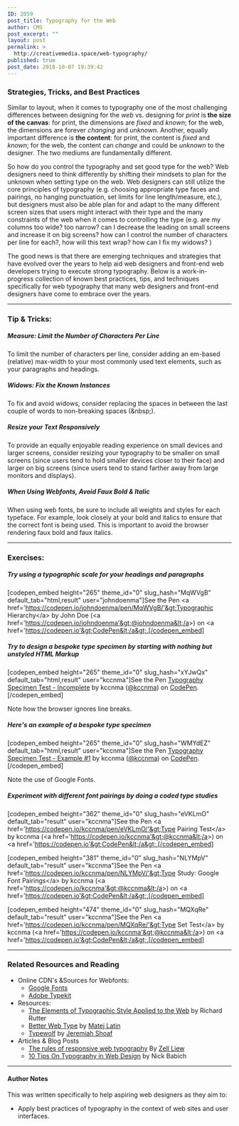 ```yaml
---
ID: 2059
post_title: Typography for the Web
author: CMS
post_excerpt: ""
layout: post
permalink: >
  http://creativemedia.space/web-typography/
published: true
post_date: 2018-10-07 19:39:42
---
```

<!-- wp:heading {"level":3} -->
<h3>Strategies, Tricks, and Best Practices</h3>
<!-- /wp:heading -->

<!-- wp:paragraph -->
<p>Similar to layout, when it comes to typography&nbsp;one of the most challenging differences between designing for the <em>web</em> vs. designing for <em>print</em> is<strong> the size of the canvas</strong>: for print, the dimensions are <em>fixed</em> and <em>known</em>; for the web, the dimensions are forever<em> changing</em> and <em>unknown. </em>Another, equally important difference is <strong>the content</strong>: for print, the content is <em>fixed</em> and <em>known</em>; for the web, the content can&nbsp;<em>change</em>&nbsp;and could be&nbsp;<em>unknown</em> to the designer<em>.&nbsp;</em>The two mediums are fundamentally different.</p>
<!-- /wp:paragraph -->

<!-- wp:more -->
<!--more-->
<!-- /wp:more -->

<!-- wp:paragraph -->
<p>So how do you control the typography and set good type for the web? Web designers need to think differently by shifting their mindsets to plan for the unknown when setting type on the web. Web designers can still utilize the core principles of typography (e.g. choosing appropriate type faces and pairings, no hanging punctuation, set limits for line length/measure, etc.), but designers must also be able plan for and adapt to the many different screen sizes that users might interact with their type and the many constraints of the web when it comes to controlling the type (e.g. are my columns too wide? too narrow? can I decrease the leading on small screens and increase it on big screens? how can I control the number of characters per line for each?, how will this text wrap? how can I fix my widows? )</p>
<!-- /wp:paragraph -->

<!-- wp:paragraph -->
<p>The good news is that there are emerging techniques and strategies that have evolved over the years to help aid web designers and front-end web developers trying to execute strong typography.&nbsp;Below is a work-in-progress collection of known best practices, tips, and techniques specifically for web typography that many web designers and front-end designers have come to embrace over the years.</p>
<!-- /wp:paragraph -->

<!-- wp:separator -->
<hr class="wp-block-separator"/>
<!-- /wp:separator -->

<!-- wp:heading {"level":3} -->
<h3>Tip &amp; Tricks:</h3>
<!-- /wp:heading -->

<!-- wp:heading {"level":5} -->
<h5>Measure: Limit the Number of Characters Per Line</h5>
<!-- /wp:heading -->

<!-- wp:paragraph -->
<p>To limit the number of characters per line, consider adding an em-based (relative) max-width to your most commonly used text elements, such as your paragraphs and headings.</p>
<!-- /wp:paragraph -->

<!-- wp:heading {"level":5} -->
<h5>Widows: Fix the Known Instances</h5>
<!-- /wp:heading -->

<!-- wp:paragraph -->
<p>To fix and avoid widows, consider replacing the spaces in between the last couple of words to non-breaking spaces (&amp;nbsp;).</p>
<!-- /wp:paragraph -->

<!-- wp:heading {"level":5} -->
<h5>Resize your Text Responsively</h5>
<!-- /wp:heading -->

<!-- wp:paragraph -->
<p>To provide an equally enjoyable reading experience on small devices and larger screens, consider resizing your typography to be smaller on small screens (since users tend to hold smaller devices closer to their face) and larger on big screens (since users tend to stand farther away from large monitors and displays).</p>
<!-- /wp:paragraph -->

<!-- wp:heading {"level":5} -->
<h5>When Using Webfonts, Avoid Faux Bold &amp; Italic</h5>
<!-- /wp:heading -->

<!-- wp:paragraph -->
<p>When using web fonts, be sure to include all weights and styles for each typeface. For example, look closely at your bold and italics to ensure that the correct font is being used. This is important to avoid the browser rendering faux bold and faux italics.</p>
<!-- /wp:paragraph -->

<!-- wp:separator -->
<hr class="wp-block-separator"/>
<!-- /wp:separator -->

<!-- wp:heading {"level":3} -->
<h3>Exercises:</h3>
<!-- /wp:heading -->

<!-- wp:heading {"level":5} -->
<h5>Try using a typographic scale for your headings and paragraphs</h5>
<!-- /wp:heading -->

<!-- wp:shortcode -->
[codepen_embed height="265" theme_id="0" slug_hash="MqWVgB" default_tab="html,result" user="johndoenma"]See the Pen &lt;a href='https://codepen.io/johndoenma/pen/MqWVgB/'&gt;Typographic Hierarchy&lt;/a&gt; by John Doe (&lt;a href='https://codepen.io/johndoenma'&gt;@johndoenma&lt;/a&gt;) on &lt;a href='https://codepen.io'&gt;CodePen&lt;/a&gt;.[/codepen_embed]
<!-- /wp:shortcode -->

<!-- wp:heading {"level":5} -->
<h5>Try to design a bespoke type specimen by starting with nothing but unstyled HTML Markup</h5>
<!-- /wp:heading -->

<!-- wp:shortcode -->
[codepen_embed height="265" theme_id="0" slug_hash="xYJwQx" default_tab="html,result" user="kccnma"]See the Pen <a href="https://codepen.io/kccnma/pen/xYJwQx/">Typography Specimen Test - Incomplete</a> by kccnma (<a href="https://codepen.io/kccnma">@kccnma</a>) on <a href="https://codepen.io">CodePen</a>.[/codepen_embed]
<!-- /wp:shortcode -->

<!-- wp:paragraph -->
<p>Note how the browser ignores line breaks.</p>
<!-- /wp:paragraph -->

<!-- wp:heading {"level":5} -->
<h5>Here's an example of a bespoke type specimen</h5>
<!-- /wp:heading -->

<!-- wp:shortcode -->
[codepen_embed height="265" theme_id="0" slug_hash="WMYdEZ" default_tab="html,result" user="kccnma"]See the Pen <a href="https://codepen.io/kccnma/pen/WMYdEZ/">Typography Specimen Test - Example #1</a> by kccnma (<a href="https://codepen.io/kccnma">@kccnma</a>) on <a href="https://codepen.io">CodePen</a>.[/codepen_embed]
<!-- /wp:shortcode -->

<!-- wp:paragraph -->
<p>Note the use of Google Fonts.</p>
<!-- /wp:paragraph -->

<!-- wp:heading {"level":5} -->
<h5>Experiment with different font pairings by doing a coded type studies</h5>
<!-- /wp:heading -->

<!-- wp:shortcode -->
[codepen_embed height="362" theme_id="0" slug_hash="eVKLmO" default_tab="result" user="kccnma"]See the Pen &lt;a href='https://codepen.io/kccnma/pen/eVKLmO/'&gt;Type Pairing Test&lt;/a&gt; by kccnma (&lt;a href='https://codepen.io/kccnma'&gt;@kccnma&lt;/a&gt;) on &lt;a href='https://codepen.io'&gt;CodePen&lt;/a&gt;.[/codepen_embed]
<!-- /wp:shortcode -->

<!-- wp:shortcode -->
[codepen_embed height="381" theme_id="0" slug_hash="NLYMpV" default_tab="result" user="kccnma"]See the Pen &lt;a href='https://codepen.io/kccnma/pen/NLYMpV/'&gt;Type Study: Google Font Pairings&lt;/a&gt; by kccnma (&lt;a href='https://codepen.io/kccnma'&gt;@kccnma&lt;/a&gt;) on &lt;a href='https://codepen.io'&gt;CodePen&lt;/a&gt;.[/codepen_embed]
<!-- /wp:shortcode -->

<!-- wp:shortcode -->
[codepen_embed height="474" theme_id="0" slug_hash="MQXqRe" default_tab="result" user="kccnma"]See the Pen &lt;a href='https://codepen.io/kccnma/pen/MQXqRe/'&gt;Type Set Test&lt;/a&gt; by kccnma (&lt;a href='https://codepen.io/kccnma'&gt;@kccnma&lt;/a&gt;) on &lt;a href='https://codepen.io'&gt;CodePen&lt;/a&gt;.[/codepen_embed]
<!-- /wp:shortcode -->

<!-- wp:separator -->
<hr class="wp-block-separator"/>
<!-- /wp:separator -->

<!-- wp:heading {"level":3} -->
<h3>Related Resources and Reading</h3>
<!-- /wp:heading -->

<!-- wp:list -->
<ul><li>Online CDN's &amp;Sources for Webfonts:
<ul><li><a href="https://fonts.google.com/">Google Fonts</a></li><li><a href="https://typekit.com/">Adobe Typekit</a></li></ul>
</li><li>Resources:
<ul><li><a href="http://webtypography.net/">The Elements of Typographic Style Applied to the Web</a> by Richard Rutter</li><li><a href="https://betterwebtype.com/">Better Web Type</a> by <a href="https://matejlatin.co.uk/">Matej Latin</a></li><li><a href="https://www.typewolf.com">Typewolf</a> by&nbsp;<a href="https://www.jeremiahshoaf.com/">Jeremiah Shoaf</a></li></ul>
</li><li>Articles &amp; Blog Posts
<ul><li><a href="https://www.creativebloq.com/how-to/the-rules-of-responsive-web-typography">The rules of responsive web typography</a> By <a href="https://zellwk.com/">Zell Liew</a></li><li><a href="https://uxplanet.org/10-tips-on-typography-in-web-design-13a378f4aa0d">10 Tips On Typography in Web Design</a> by Nick Babich</li></ul>
</li></ul>
<!-- /wp:list -->

<!-- wp:separator -->
<hr class="wp-block-separator"/>
<!-- /wp:separator -->

<!-- wp:heading {"level":4} -->
<h4>Author Notes</h4>
<!-- /wp:heading -->

<!-- wp:paragraph -->
<p>This was written specifically to help aspiring web designers as they aim to:</p>
<!-- /wp:paragraph -->

<!-- wp:list -->
<ul><li>Apply best practices of typography in the context of web sites and user interfaces.</li></ul>
<!-- /wp:list -->